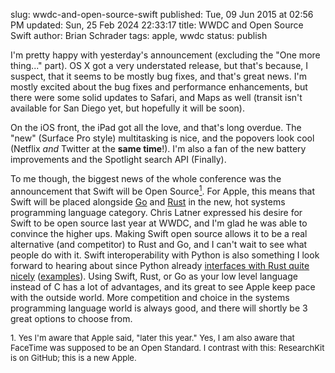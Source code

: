 slug: wwdc-and-open-source-swift
published: Tue, 09 Jun 2015 at 02:56 PM
updated: Sun, 25 Feb 2024 22:33:17 
title: WWDC and Open Source Swift
author: Brian Schrader
tags: apple, wwdc
status: publish

I'm pretty happy with yesterday's announcement (excluding the "One more thing..." part). OS X got a very understated release, but that's because, I suspect, that it seems to be mostly bug fixes, and that's great news. I'm mostly excited about the bug fixes and performance enhancements, but there were some solid updates to Safari, and Maps as well (transit isn't available for San Diego yet, but hopefully it will be soon).

On the iOS front, the iPad got all the love, and that's long overdue. The "new" (Surface Pro style) multitasking is nice, and the popovers look cool (Netflix *and* Twitter at the **same time**!). I'm also a fan of the new battery improvements and the Spotlight search API (Finally). 

To me though, the biggest news of the whole conference was the announcement that Swift will be Open Source[<sup>1</sup>](#1). For Apple, this means that Swift will be placed alongside [Go][g] and [Rust][r] in the new, hot systems programming language category. Chris Latner expressed his desire for Swift to be open source last year at WWDC, and I'm glad he was able to convince the higher ups. Making Swift open source allows it to be a real alternative (and competitor) to Rust and Go, and I can't wait to see what people do with it. Swift interoperability with Python is also something I look forward to hearing about since Python already [interfaces with Rust quite nicely][pr] ([examples][ex]). Using Swift, Rust, or Go as your low level language instead of C has a lot of advantages, and its great to see Apple keep pace with the outside world. More competition and choice in the systems programming language world is always good, and there will shortly be 3 great options to choose from.

[g]: http://golang.org
[r]: http://www.rust-lang.org	
[pr]: https://siciarz.net/24-days-of-rust-calling-rust-from-other-languages/
[ex]: https://github.com/alexcrichton/rust-ffi-examples/tree/master/python-to-rust/src

<div id='1' style='font-size:small;'>1. Yes I'm aware that Apple said, "later this year." Yes, I am also aware that FaceTime was supposed to be an Open Standard. I contrast with this: ResearchKit is on GitHub; this is a new Apple.</div>